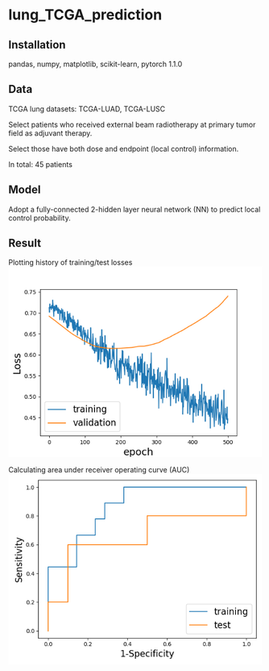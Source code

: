# lung_TCGA_prediction
## Installation 
pandas, numpy, matplotlib, scikit-learn, pytorch 1.1.0
## Data
TCGA lung datasets: TCGA-LUAD, TCGA-LUSC

Select patients who received external beam radiotherapy at primary tumor field as adjuvant therapy.

Select those have both dose and endpoint (local control) information.

In total: 45 patients
## Model 
Adopt a fully-connected 2-hidden layer neural network (NN) to predict local control probability. 
## Result
Plotting history of training/test losses 
<img src="./loss.png" width="800">

Calculating area under receiver operating curve (AUC)
<img src="./AUC.png" width="800">
